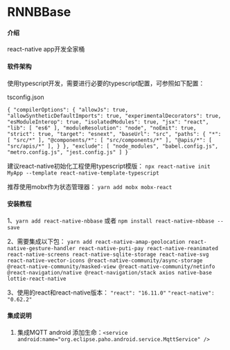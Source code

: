 # RNNBBase

#### 介绍
react-native app开发全家桶

#### 软件架构
使用typescript开发，需要进行必要的typescript配置，可参照如下配置：

tsconfig.json

`
{
    "compilerOptions": {
        "allowJs": true,
        "allowSyntheticDefaultImports": true,
        "experimentalDecorators": true,
        "esModuleInterop": true,
        "isolatedModules": true,
        "jsx": "react",
        "lib": [
            "es6"
        ],
        "moduleResolution": "node",
        "noEmit": true,
        "strict": true,
        "target": "esnext",
        "baseUrl": "src",
        "paths": {
            "*": [
                "src/*"
            ],
            "@components/*": [
                "src/components/*"
            ],
            "@apis/*": [
                "src/apis/*"
            ],
        }
    },
    "exclude": [
        "node_modules",
        "babel.config.js",
        "metro.config.js",
        "jest.config.js"
    ]
}
`

建议react-native初始化工程使用typescript模版：
`npx react-native init MyApp --template react-native-template-typescript`

推荐使用mobx作为状态管理器：
`yarn add mobx mobx-react`

#### 安装教程

1、`yarn add react-native-nbbase` 或者 `npm install react-native-nbbase --save`

2、需要集成以下包：
    `yarn add react-native-amap-geolocation react-native-gesture-handler react-native-puti-pay react-native-reanimated react-native-screens react-native-sqlite-storage react-native-svg react-native-vector-icons @react-native-community/async-storage @react-native-community/masked-view @react-native-community/netinfo @react-navigation/native @react-navigation/stack axios native-base lottie-react-native`
    
3、使用的react和react-native版本：
    `"react": "16.11.0"` `"react-native": "0.62.2"`

#### 集成说明

1.  集成MQTT
    android  添加生命：`<service android:name="org.eclipse.paho.android.service.MqttService" />`

